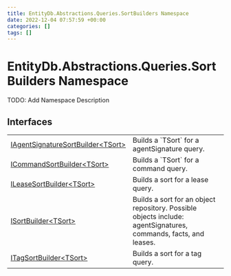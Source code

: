 ```yaml
---
title: EntityDb.Abstractions.Queries.SortBuilders Namespace
date: 2022-12-04 07:57:59 +00:00
categories: []
tags: []
---
```


# EntityDb.Abstractions.Queries.SortBuilders Namespace

TODO: Add Namespace Description

## Interfaces
<table><tr><td><a href='dotnet/entitydb.abstractions.queries.sortbuilders.iagentsignaturesortbuilder`1'>IAgentSignatureSortBuilder&lt;TSort&gt;</a></td><td>
Builds a `TSort` for a agentSignature query.
</td></tr><tr><td><a href='dotnet/entitydb.abstractions.queries.sortbuilders.icommandsortbuilder`1'>ICommandSortBuilder&lt;TSort&gt;</a></td><td>
Builds a `TSort` for a command query.
</td></tr><tr><td><a href='dotnet/entitydb.abstractions.queries.sortbuilders.ileasesortbuilder`1'>ILeaseSortBuilder&lt;TSort&gt;</a></td><td>
Builds a sort for a lease query.
</td></tr><tr><td><a href='dotnet/entitydb.abstractions.queries.sortbuilders.isortbuilder`1'>ISortBuilder&lt;TSort&gt;</a></td><td>
Builds a sort for an object repository. Possible objects include: agentSignatures, commands, facts, and leases.
</td></tr><tr><td><a href='dotnet/entitydb.abstractions.queries.sortbuilders.itagsortbuilder`1'>ITagSortBuilder&lt;TSort&gt;</a></td><td>
Builds a sort for a tag query.
</td></tr></table>
